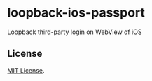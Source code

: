 loopback-ios-passport
=====================

Loopback third-party login on WebView of iOS


## License

[MIT License](http://www.opensource.org/licenses/MIT).
